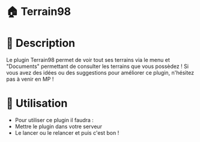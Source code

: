 # :house:  Terrain98

# :balloon: Description
Le plugin Terrain98 permet de voir tout ses terrains via le menu et "Documents" permettant de consulter les terrains que vous possèdez !
Si vous avez des idées ou des suggestions pour améliorer ce plugin, n'hésitez pas à venir en MP !

# :hammer: Utilisation
 - Pour utiliser ce plugin il faudra : 
- Mettre le plugin dans votre serveur
- Le lancer ou le relancer et puis c'est bon !
